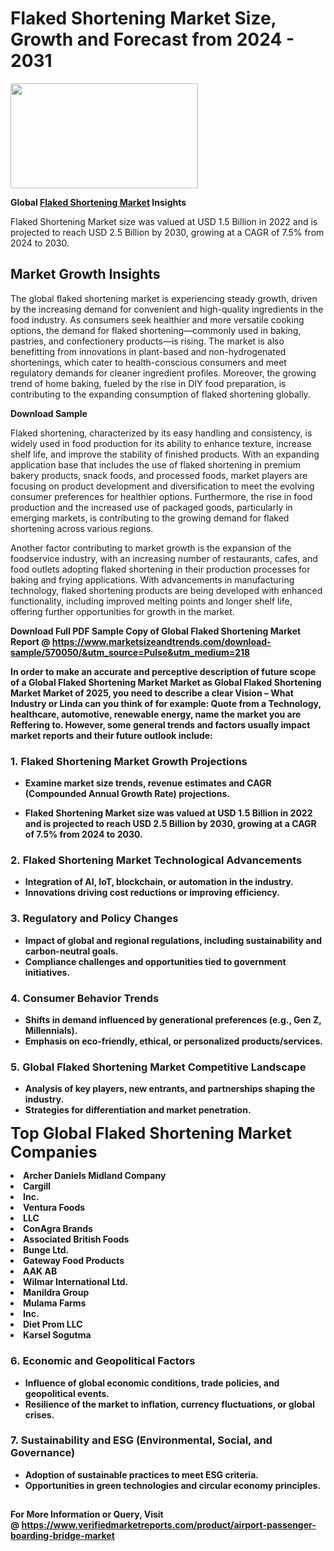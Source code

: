 <H1>Flaked Shortening Market Size, Growth and Forecast from 2024 - 2031</H1><img class="aligncenter size-medium wp-image-584254" src="https://thirdeyenews.in/wp-content/uploads/2024/09/Global-Market-Research-300x168.jpeg" alt="" width="300" height="168" /><p><strong>Global&nbsp;<a href="https://www.marketsizeandtrends.com/download-sample/570050/&amp;utm_source=Pulse&amp;utm_medium=218">Flaked Shortening Market</a> Insights</strong></p><p>Flaked Shortening Market size was valued at USD 1.5 Billion in 2022 and is projected to reach USD 2.5 Billion by 2030, growing at a CAGR of 7.5% from 2024 to 2030.</p><p><h2>Market Growth Insights</h2> <p>The global flaked shortening market is experiencing steady growth, driven by the increasing demand for convenient and high-quality ingredients in the food industry. As consumers seek healthier and more versatile cooking options, the demand for flaked shortening—commonly used in baking, pastries, and confectionery products—is rising. The market is also benefitting from innovations in plant-based and non-hydrogenated shortenings, which cater to health-conscious consumers and meet regulatory demands for cleaner ingredient profiles. Moreover, the growing trend of home baking, fueled by the rise in DIY food preparation, is contributing to the expanding consumption of flaked shortening globally.</p> <p><strong>Download Sample</strong></p> <p>Flaked shortening, characterized by its easy handling and consistency, is widely used in food production for its ability to enhance texture, increase shelf life, and improve the stability of finished products. With an expanding application base that includes the use of flaked shortening in premium bakery products, snack foods, and processed foods, market players are focusing on product development and diversification to meet the evolving consumer preferences for healthier options. Furthermore, the rise in food production and the increased use of packaged goods, particularly in emerging markets, is contributing to the growing demand for flaked shortening across various regions.</p> <p>Another factor contributing to market growth is the expansion of the foodservice industry, with an increasing number of restaurants, cafes, and food outlets adopting flaked shortening in their production processes for baking and frying applications. With advancements in manufacturing technology, flaked shortening products are being developed with enhanced functionality, including improved melting points and longer shelf life, offering further opportunities for growth in the market.</p> <p><strong></p><p><span class=""><strong>Download Full PDF Sample Copy of Global Flaked Shortening Market Report</strong> @ <a href="https://www.marketsizeandtrends.com/download-sample/570050/&amp;utm_source=Pulse&amp;utm_medium=218" target="_blank">https://www.marketsizeandtrends.com/download-sample/570050/&amp;utm_source=Pulse&amp;utm_medium=218</a></span></p><p>In order to make an accurate and perceptive description of future scope of a Global&nbsp;Flaked Shortening Market Market as Global&nbsp;Flaked Shortening Market Market of 2025, you need to describe a clear Vision &ndash; What Industry or Linda can you think of for example: Quote from a Technology, healthcare, automotive, renewable energy, name the market you are Reffering to. However, some general trends and factors usually impact market reports and their future outlook include:</p><h3>1.&nbsp;<strong>Flaked Shortening Market Growth Projections</strong></h3><ul><li>Examine market size trends, revenue estimates and CAGR (Compounded Annual Growth Rate) projections.</li><li><p>Flaked Shortening Market size was valued at USD 1.5 Billion in 2022 and is projected to reach USD 2.5 Billion by 2030, growing at a CAGR of 7.5% from 2024 to 2030.</p></li></ul><h3>2.&nbsp;<strong>Flaked Shortening Market Technological Advancements</strong></h3><ul><li>Integration of AI, IoT, blockchain, or automation in the industry.</li><li>Innovations driving cost reductions or improving efficiency.</li></ul><h3>3.&nbsp;<strong>Regulatory and Policy Changes</strong></h3><ul><li>Impact of global and regional regulations, including sustainability and carbon-neutral goals.</li><li>Compliance challenges and opportunities tied to government initiatives.</li></ul><h3>4.&nbsp;<strong>Consumer Behavior Trends</strong></h3><ul><li>Shifts in demand influenced by generational preferences (e.g., Gen Z, Millennials).</li><li>Emphasis on eco-friendly, ethical, or personalized products/services.</li></ul><h3>5.&nbsp;<strong>Global Flaked Shortening Market Competitive Landscape</strong></h3><ul><li>Analysis of key players, new entrants, and partnerships shaping the industry.</li><li>Strategies for differentiation and market penetration.</li></ul><p data-pm-slice="1 1 []"><span style="color: inherit; font-family: inherit; font-size: 25px;">Top Global Flaked Shortening Market Companies</span></p><div class="" data-test-id=""><p><li>Archer Daniels Midland Company</li><li> Cargill</li><li> Inc.</li><li> Ventura Foods</li><li> LLC</li><li> ConAgra Brands</li><li> Associated British Foods</li><li> Bunge Ltd.</li><li> Gateway Food Products</li><li> AAK AB</li><li> Wilmar International Ltd.</li><li> Manildra Group</li><li> Mulama Farms</li><li> Inc.</li><li> Diet Prom LLC</li><li> Karsel Sogutma</li></p></div><h3>6.&nbsp;<strong>Economic and Geopolitical Factors</strong></h3><ul><li>Influence of global economic conditions, trade policies, and geopolitical events.</li><li>Resilience of the market to inflation, currency fluctuations, or global crises.</li></ul><h3>7.&nbsp;<strong>Sustainability and ESG (Environmental, Social, and Governance)</strong></h3><ul><li>Adoption of sustainable practices to meet ESG criteria.</li><li>Opportunities in green technologies and circular economy principles.</li></ul><h2><strong style="font-size: 14px;">For More Information or Query, Visit @&nbsp;</strong><a style="background-color: #ffffff; font-size: 14px;" href="https://www.marketsizeandtrends.com/report/flaked-shortening-market/" target="_blank">https://www.verifiedmarketreports.com/product/airport-passenger-boarding-bridge-market</a></h2>
